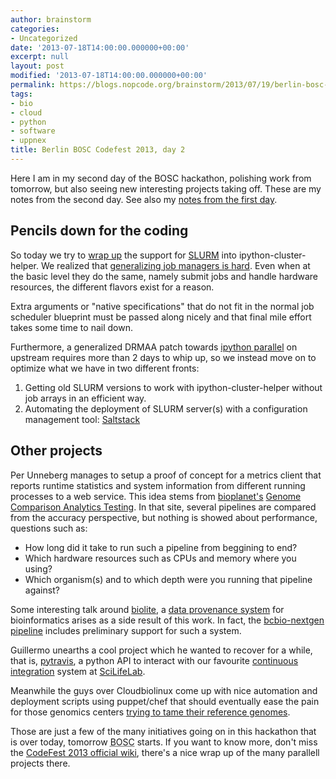 ```yaml
---
author: brainstorm
categories:
- Uncategorized
date: '2013-07-18T14:00:00.000000+00:00'
excerpt: null
layout: post
modified: '2013-07-18T14:00:00.000000+00:00'
permalink: https://blogs.nopcode.org/brainstorm/2013/07/19/berlin-bosc-codefest-2013-day-2/
tags:
- bio
- cloud
- python
- software
- uppnex
title: Berlin BOSC Codefest 2013, day 2
---
```


Here I am in my second day of the BOSC hackathon, polishing work from tomorrow, but also seeing new interesting projects taking off. These are my notes from the second day. See also my [notes from the first day][1].

## Pencils down for the coding

So today we try to [wrap up][2] the support for [SLURM][3] into ipython-cluster-helper. We realized that [generalizing job managers is hard][4]. Even when at the basic level they do the same, namely submit jobs and handle hardware resources, the different flavors exist for a reason.

Extra arguments or "native specifications" that do not fit in the normal job scheduler blueprint must be passed along nicely and that final mile effort takes some time to nail down.

Furthermore, a generalized DRMAA patch towards [ipython parallel][5] on upstream requires more than 2 days to whip up, so we instead move on to optimize what we have in two different fronts:

1.  Getting old SLURM versions to work with ipython-cluster-helper without job arrays in an efficient way.
2.  Automating the deployment of SLURM server(s) with a configuration management tool: [Saltstack][6]

<!--more-->

## Other projects

Per Unneberg manages to setup a proof of concept for a metrics client that reports runtime statistics and system information from different running processes to a web service. This idea stems from [bioplanet's][7] [Genome Comparison Analytics Testing][8]. In that site, several pipelines are compared from the accuracy perspective, but nothing is showed about performance, questions such as:

*   How long did it take to run such a pipeline from beggining to end?
*   Which hardware resources such as CPUs and memory where you using?
*   Which organism(s) and to which depth were you running that pipeline against?

Some interesting talk around [biolite][9], a [data provenance system][10] for bioinformatics arises as a side result of this work. In fact, the [bcbio-nextgen pipeline][11] includes preliminary support for such a system. 

Guillermo unearths a cool project which he wanted to recover for a while, that is, [pytravis][12], a python API to interact with our favourite [continuous integration][13] system at [SciLifeLab][14].

Meanwhile the guys over Cloudbiolinux come up with nice automation and deployment scripts using puppet/chef that should eventually ease the pain for those genomics centers [trying to tame their reference genomes][15].

Those are just a few of the many initiatives going on in this hackathon that is over today, tomorrow <acronym title="Bioinformatics Open Source Conference">BOSC</acronym> starts. If you want to know more, don't miss the [CodeFest 2013 official wiki][16], there's a nice wrap up of the many parallell projects there.

 [1]: http://blogs.nopcode.org/brainstorm/2013/07/18/berlin-bosc-codefest-2013-day-1/
 [2]: https://github.com/roryk/ipython-cluster-helper/pull/6
 [3]: https://computing.llnl.gov/linux/slurm/
 [4]: http://slurm.schedmd.com/rosetta.pdf
 [5]: https://github.com/ipython/ipython/tree/master/IPython/parallel
 [6]: http://saltstack.com/community.html
 [7]: http://www.google.com/url?q=http%3A%2F%2Fwww.bioplanet.com%2Fforum%2Fdiscussion%2F7916%2Fruntimeswallclock-time-alongside-the-accuracy-metrics%23Item_1&sa=D&sntz=1&usg=AFQjCNHtnDZchEAWD71tqXpZCTGNKg3OOw
 [8]: http://www.bioplanet.com/gcat
 [9]: https://www.usenix.org/conference/tapp12/biolite-lightweight-bioinformatics-framework-automated-tracking-diagnostics-and
 [10]: http://en.wikipedia.org/wiki/Provenance#Data_provenance
 [11]: https://github.com/chapmanb/bcbio-nextgen
 [12]: http://mussolblog.wordpress.com/2013/07/19/pushing-forward-pytravis-during-berlin-codefest-2013/
 [13]: https://en.wikipedia.org/wiki/Continuous_integration
 [14]: http://www.scilifelab.se
 [15]: https://github.com/chapmanb/cloudbiolinux/commit/c634f6424a90efd1236d67a98a07d9ea726fdcb5
 [16]: http://www.open-bio.org/wiki/Codefest_2013